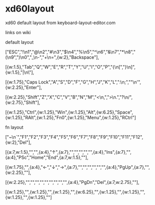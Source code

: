 # xd60layout

xd60 default layout from keyboard-layout-editor.com

links on wiki

default layout

["ESC","!\n1","@\n2","#\n3","$\n4","%\n5","^\n6","&\n7","*\n8","(\n9",")\n0","_\n-","+\n=",{w:2},"Backspace"],

[{w:1.5},"Tab","Q","W","E","R","T","Y","U","I","O","P","{\n[","}\n]",{w:1.5},"|\n\\"],

[{w:1.75},"Caps Lock","A","S","D","F","G","H","J","K","L",":\n;","\"\n'",{w:2.25},"Enter"],

[{w:2.25},"Shift","Z","X","C","V","B","N","M","<\n,",">\n.","?\n/",{w:2.75},"Shift"],

[{w:1.25},"Ctrl",{w:1.25},"Win",{w:1.25},"Alt",{w:6.25},"Space",{w:1.25},"RAlt",{w:1.25},"Fn0",{w:1.25},"Menu",{w:1.25},"RCtrl"]



fn layout

["~\n`","F1","F2","F3","F4","F5","F6","F7","F8","F9","F10","F11","F12",{w:2},"Del"],

[{a:7,w:1.5},"","",{a:4},"↑",{a:7},"","","","","",{a:4},"Ins",{a:7},"",{a:4},"PSc","Home","End",{a:7,w:1.5},""],

[{w:1.75},"",{a:4},"←","↓","→",{a:7},"","","","","","",{a:4},"PgUp",{a:7},"",{w:2.25},""],

[{w:2.25},"","","","","","","","","",{a:4},"PgDn","Del",{a:7,w:2.75},""],

[{w:1.25},"",{w:1.25},"",{w:1.25},"",{w:6.25},"",{w:1.25},"",{w:1.25},"",{w:1.25},"",{w:1.25},""]
